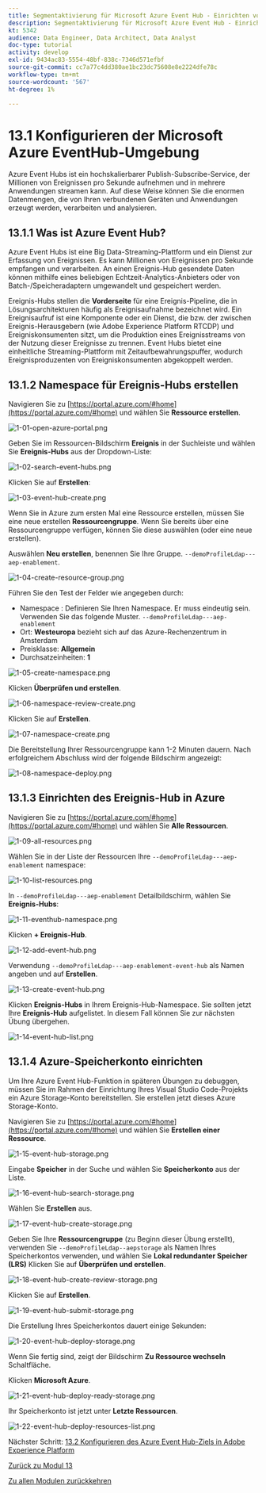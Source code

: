 ```yaml
---
title: Segmentaktivierung für Microsoft Azure Event Hub - Einrichten von Event Hub in Azure
description: Segmentaktivierung für Microsoft Azure Event Hub - Einrichten von Event Hub in Azure
kt: 5342
audience: Data Engineer, Data Architect, Data Analyst
doc-type: tutorial
activity: develop
exl-id: 9434ac83-5554-48bf-838c-7346d571efbf
source-git-commit: cc7a77c4dd380ae1bc23dc75608e8e2224dfe78c
workflow-type: tm+mt
source-wordcount: '567'
ht-degree: 1%

---
```


# 13.1 Konfigurieren der Microsoft Azure EventHub-Umgebung

Azure Event Hubs ist ein hochskalierbarer Publish-Subscribe-Service, der Millionen von Ereignissen pro Sekunde aufnehmen und in mehrere Anwendungen streamen kann. Auf diese Weise können Sie die enormen Datenmengen, die von Ihren verbundenen Geräten und Anwendungen erzeugt werden, verarbeiten und analysieren.

## 13.1.1 Was ist Azure Event Hub?

Azure Event Hubs ist eine Big Data-Streaming-Plattform und ein Dienst zur Erfassung von Ereignissen. Es kann Millionen von Ereignissen pro Sekunde empfangen und verarbeiten. An einen Ereignis-Hub gesendete Daten können mithilfe eines beliebigen Echtzeit-Analytics-Anbieters oder von Batch-/Speicheradaptern umgewandelt und gespeichert werden.

Ereignis-Hubs stellen die **Vorderseite** für eine Ereignis-Pipeline, die in Lösungsarchitekturen häufig als Ereignisaufnahme bezeichnet wird. Ein Ereignisaufruf ist eine Komponente oder ein Dienst, die bzw. der zwischen Ereignis-Herausgebern (wie Adobe Experience Platform RTCDP) und Ereigniskonsumenten sitzt, um die Produktion eines Ereignisstreams von der Nutzung dieser Ereignisse zu trennen. Event Hubs bietet eine einheitliche Streaming-Plattform mit Zeitaufbewahrungspuffer, wodurch Ereignisproduzenten von Ereigniskonsumenten abgekoppelt werden.

## 13.1.2 Namespace für Ereignis-Hubs erstellen

Navigieren Sie zu [https://portal.azure.com/#home](https://portal.azure.com/#home) und wählen Sie **Ressource erstellen**.

![1-01-open-azure-portal.png](./images/1-01-open-azure-portal.png)

Geben Sie im Ressourcen-Bildschirm **Ereignis** in der Suchleiste und wählen Sie **Ereignis-Hubs** aus der Dropdown-Liste:

![1-02-search-event-hubs.png](./images/1-02-search-event-hubs.png)

Klicken Sie auf **Erstellen**:

![1-03-event-hub-create.png](./images/1-03-event-hub-create.png)

Wenn Sie in Azure zum ersten Mal eine Ressource erstellen, müssen Sie eine neue erstellen **Ressourcengruppe**. Wenn Sie bereits über eine Ressourcengruppe verfügen, können Sie diese auswählen (oder eine neue erstellen).

Auswählen **Neu erstellen**, benennen Sie Ihre Gruppe. `--demoProfileLdap---aep-enablement`.

![1-04-create-resource-group.png](./images/1-04-create-resource-group.png)

Führen Sie den Test der Felder wie angegeben durch:

- Namespace : Definieren Sie Ihren Namespace. Er muss eindeutig sein. Verwenden Sie das folgende Muster. `--demoProfileLdap---aep-enablement`
- Ort: **Westeuropa** bezieht sich auf das Azure-Rechenzentrum in Amsterdam
- Preisklasse: **Allgemein**
- Durchsatzeinheiten: **1**

![1-05-create-namespace.png](./images/1-05-create-namespace.png)

Klicken **Überprüfen und erstellen**.

![1-06-namespace-review-create.png](./images/1-06-namespace-review-create.png)

Klicken Sie auf **Erstellen**.

![1-07-namespace-create.png](./images/1-07-namespace-create.png)

Die Bereitstellung Ihrer Ressourcengruppe kann 1-2 Minuten dauern. Nach erfolgreichem Abschluss wird der folgende Bildschirm angezeigt:

![1-08-namespace-deploy.png](./images/1-08-namespace-deploy.png)

## 13.1.3 Einrichten des Ereignis-Hub in Azure

Navigieren Sie zu [https://portal.azure.com/#home](https://portal.azure.com/#home) und wählen Sie **Alle Ressourcen**.

![1-09-all-resources.png](./images/1-09-all-resources.png)

Wählen Sie in der Liste der Ressourcen Ihre `--demoProfileLdap---aep-enablement` namespace:

![1-10-list-resources.png](./images/1-10-list-resources.png)

In `--demoProfileLdap---aep-enablement` Detailbildschirm, wählen Sie **Ereignis-Hubs**:

![1-11-eventhub-namespace.png](./images/1-11-eventhub-namespace.png)

Klicken **+ Ereignis-Hub**.

![1-12-add-event-hub.png](./images/1-12-add-event-hub.png)

Verwendung `--demoProfileLdap---aep-enablement-event-hub` als Namen angeben und auf **Erstellen**.

![1-13-create-event-hub.png](./images/1-13-create-event-hub.png)

Klicken **Ereignis-Hubs** in Ihrem Ereignis-Hub-Namespace. Sie sollten jetzt Ihre **Ereignis-Hub** aufgelistet. In diesem Fall können Sie zur nächsten Übung übergehen.

![1-14-event-hub-list.png](./images/1-14-event-hub-list.png)

## 13.1.4 Azure-Speicherkonto einrichten

Um Ihre Azure Event Hub-Funktion in späteren Übungen zu debuggen, müssen Sie im Rahmen der Einrichtung Ihres Visual Studio Code-Projekts ein Azure Storage-Konto bereitstellen. Sie erstellen jetzt dieses Azure Storage-Konto.

Navigieren Sie zu [https://portal.azure.com/#home](https://portal.azure.com/#home) und wählen Sie **Erstellen einer Ressource**.

![1-15-event-hub-storage.png](./images/1-15-event-hub-storage.png)

Eingabe **Speicher** in der Suche und wählen Sie **Speicherkonto** aus der Liste.

![1-16-event-hub-search-storage.png](./images/1-16-event-hub-search-storage.png)

Wählen Sie **Erstellen** aus.

![1-17-event-hub-create-storage.png](./images/1-17-event-hub-create-storage.png)

Geben Sie Ihre **Ressourcengruppe** (zu Beginn dieser Übung erstellt), verwenden Sie `--demoProfileLdap--aepstorage` als Namen Ihres Speicherkontos verwenden, und wählen Sie **Lokal redundanter Speicher (LRS)** Klicken Sie auf **Überprüfen und erstellen**.

![1-18-event-hub-create-review-storage.png](./images/1-18-event-hub-create-review-storage.png)

Klicken Sie auf **Erstellen**.

![1-19-event-hub-submit-storage.png](./images/1-19-event-hub-submit-storage.png)

Die Erstellung Ihres Speicherkontos dauert einige Sekunden:

![1-20-event-hub-deploy-storage.png](./images/1-20-event-hub-deploy-storage.png)

Wenn Sie fertig sind, zeigt der Bildschirm **Zu Ressource wechseln** Schaltfläche.

Klicken **Microsoft Azure**.

![1-21-event-hub-deploy-ready-storage.png](./images/1-21-event-hub-deploy-ready-storage.png)

Ihr Speicherkonto ist jetzt unter **Letzte Ressourcen**.

![1-22-event-hub-deploy-resources-list.png](./images/1-22-event-hub-deploy-resources-list.png)

Nächster Schritt: [13.2 Konfigurieren des Azure Event Hub-Ziels in Adobe Experience Platform](./ex2.md)

[Zurück zu Modul 13](./segment-activation-microsoft-azure-eventhub.md)

[Zu allen Modulen zurückkehren](./../../overview.md)
